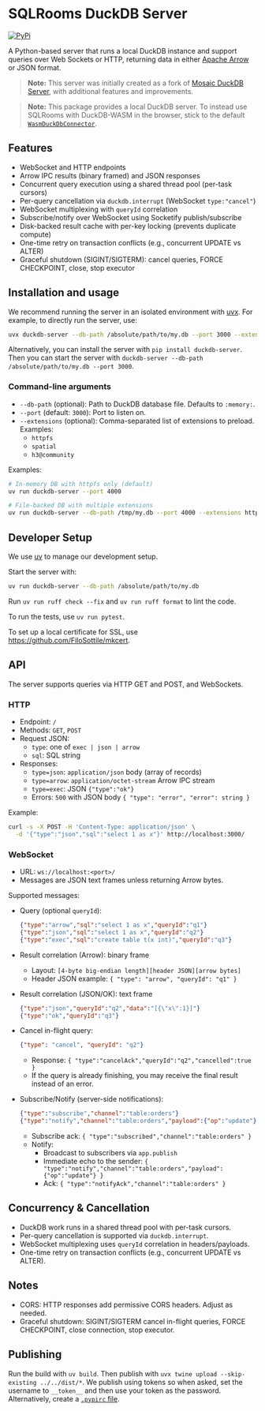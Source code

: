 # SQLRooms DuckDB Server

[![PyPi](https://img.shields.io/pypi/v/sqlrooms-duckdb-server.svg)](https://pypi.org/project/sqlrooms-duckdb-server/)

A Python-based server that runs a local DuckDB instance and support queries over Web Sockets or HTTP, returning data in either [Apache Arrow](https://arrow.apache.org/) or JSON format.

> **Note:** This server was initially created as a fork of [Mosaic DuckDB Server](https://github.com/uwdata/mosaic/tree/main/packages/server/duckdb-server), with additional features and improvements.

> **Note:** This package provides a local DuckDB server. To instead use SQLRooms with DuckDB-WASM in the browser, stick to the default [`WasmDuckDbConnector`](https://sqlrooms.org/api/duckdb/interfaces/WasmDuckDbConnector.html).

## Features

- WebSocket and HTTP endpoints
- Arrow IPC results (binary framed) and JSON responses
- Concurrent query execution using a shared thread pool (per-task cursors)
- Per-query cancellation via `duckdb.interrupt` (WebSocket `type:"cancel"`)
- WebSocket multiplexing with `queryId` correlation
- Subscribe/notify over WebSocket using Socketify publish/subscribe
- Disk-backed result cache with per-key locking (prevents duplicate compute)
- One-time retry on transaction conflicts (e.g., concurrent UPDATE vs ALTER)
- Graceful shutdown (SIGINT/SIGTERM): cancel queries, FORCE CHECKPOINT, close, stop executor

## Installation and usage

We recommend running the server in an isolated environment with [uvx](https://docs.astral.sh/uv/). For example, to directly run the server, use:

```bash
uvx duckdb-server --db-path /absolute/path/to/my.db --port 3000 --extensions httpfs,spatial
```

Alternatively, you can install the server with `pip install duckdb-server`. Then you can start the server with `duckdb-server --db-path /absolute/path/to/my.db --port 3000`.

### Command-line arguments

- `--db-path` (optional): Path to DuckDB database file. Defaults to `:memory:`.
- `--port` (default: `3000`): Port to listen on.
- `--extensions` (optional): Comma-separated list of extensions to preload. Examples:
  - `httpfs`
  - `spatial`
  - `h3@community`

Examples:

```bash
# In-memory DB with httpfs only (default)
uv run duckdb-server --port 4000

# File-backed DB with multiple extensions
uv run duckdb-server --db-path /tmp/my.db --port 4000 --extensions httpfs,spatial,h3@community
```

## Developer Setup

We use [uv](https://docs.astral.sh/uv/) to manage our development setup.

Start the server with:

```bash
uv run duckdb-server --db-path /absolute/path/to/my.db
```

Run `uv run ruff check --fix` and `uv run ruff format` to lint the code.

To run the tests, use `uv run pytest`.

To set up a local certificate for SSL, use https://github.com/FiloSottile/mkcert.

## API

The server supports queries via HTTP GET and POST, and WebSockets.

### HTTP

- Endpoint: `/`
- Methods: `GET`, `POST`
- Request JSON:
  - `type`: one of `exec | json | arrow`
  - `sql`: SQL string
- Responses:
  - `type=json`: `application/json` body (array of records)
  - `type=arrow`: `application/octet-stream` Arrow IPC stream
  - `type=exec`: JSON `{"type":"ok"}`
  - Errors: `500` with JSON body `{ "type": "error", "error": string }`

Example:

```bash
curl -s -X POST -H 'Content-Type: application/json' \
  -d '{"type":"json","sql":"select 1 as x"}' http://localhost:3000/
```

### WebSocket

- URL: `ws://localhost:<port>/`
- Messages are JSON text frames unless returning Arrow bytes.

Supported messages:

- Query (optional `queryId`):

  ```json
  {"type":"arrow","sql":"select 1 as x","queryId":"q1"}
  {"type":"json","sql":"select 1 as x","queryId":"q2"}
  {"type":"exec","sql":"create table t(x int)","queryId":"q3"}
  ```

- Result correlation (Arrow): binary frame

  - Layout: `[4-byte big-endian length][header JSON][arrow bytes]`
  - Header JSON example: `{ "type": "arrow", "queryId": "q1" }`

- Result correlation (JSON/OK): text frame

  ```json
  {"type":"json","queryId":"q2","data":"[{\"x\":1}]"}
  {"type":"ok","queryId":"q3"}
  ```

- Cancel in-flight query:

  ```json
  {"type": "cancel", "queryId": "q2"}
  ```

  - Response: `{ "type":"cancelAck","queryId":"q2","cancelled":true }`
  - If the query is already finishing, you may receive the final result instead of an error.

- Subscribe/Notify (server-side notifications):
  ```json
  {"type":"subscribe","channel":"table:orders"}
  {"type":"notify","channel":"table:orders","payload":{"op":"update"}}
  ```
  - Subscribe ack: `{ "type":"subscribed","channel":"table:orders" }`
  - Notify:
    - Broadcast to subscribers via `app.publish`
    - Immediate echo to the sender: `{ "type":"notify","channel":"table:orders","payload":{"op":"update"} }`
    - Ack: `{ "type":"notifyAck","channel":"table:orders" }`

## Concurrency & Cancellation

- DuckDB work runs in a shared thread pool with per-task cursors.
- Per-query cancellation is supported via `duckdb.interrupt`.
- WebSocket multiplexing uses `queryId` correlation in headers/payloads.
- One-time retry on transaction conflicts (e.g., concurrent UPDATE vs ALTER).

## Notes

- CORS: HTTP responses add permissive CORS headers. Adjust as needed.
- Graceful shutdown: SIGINT/SIGTERM cancel in-flight queries, FORCE CHECKPOINT, close connection, stop executor.

## Publishing

Run the build with `uv build`. Then publish with `uvx twine upload --skip-existing ../../dist/*`. We publish using tokens so when asked, set the username to `__token__` and then use your token as the password. Alternatively, create a [`.pypirc` file](https://packaging.python.org/en/latest/guides/distributing-packages-using-setuptools/#create-an-account).
